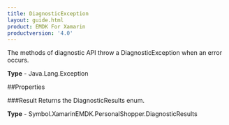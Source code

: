 ```yaml
---
title: DiagnosticException
layout: guide.html
product: EMDK For Xamarin 
productversion: '4.0' 
---
```

The methods of diagnostic API throw a DiagnosticException when an error occurs.

**Type** - Java.Lang.Exception

##Properties

###Result
Returns the DiagnosticResults enum.

**Type** - Symbol.XamarinEMDK.PersonalShopper.DiagnosticResults
